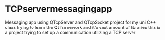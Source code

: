 # TCPservermessagingapp
Messaging app using QTcpServer and QTcpSocket
project for my uni C++ class
trying to learn the Qt framework and it's vast amount of libraries
this is a project trying to set up a communication utilizing a TCP server 
